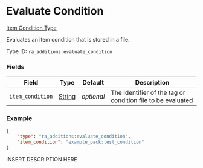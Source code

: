# Evaluate Condition
[Item Condition Type](../item_condition_types.md)

Evaluates an item condition that is stored in a file.

Type ID: `ra_additions:evaluate_condition`
### Fields
Field | Type | Default | Description
------|------|---------|-------------
`item_condition` | [String](../data_types/string.md) | _optional_ | The Identifier of the tag or condition file to be evaluated

### Example
```json
{
    "type": "ra_additions:evaluate_condition",
    "item_condition": "example_pack:test_condition"
}```
INSERT DESCRIPTION HERE
